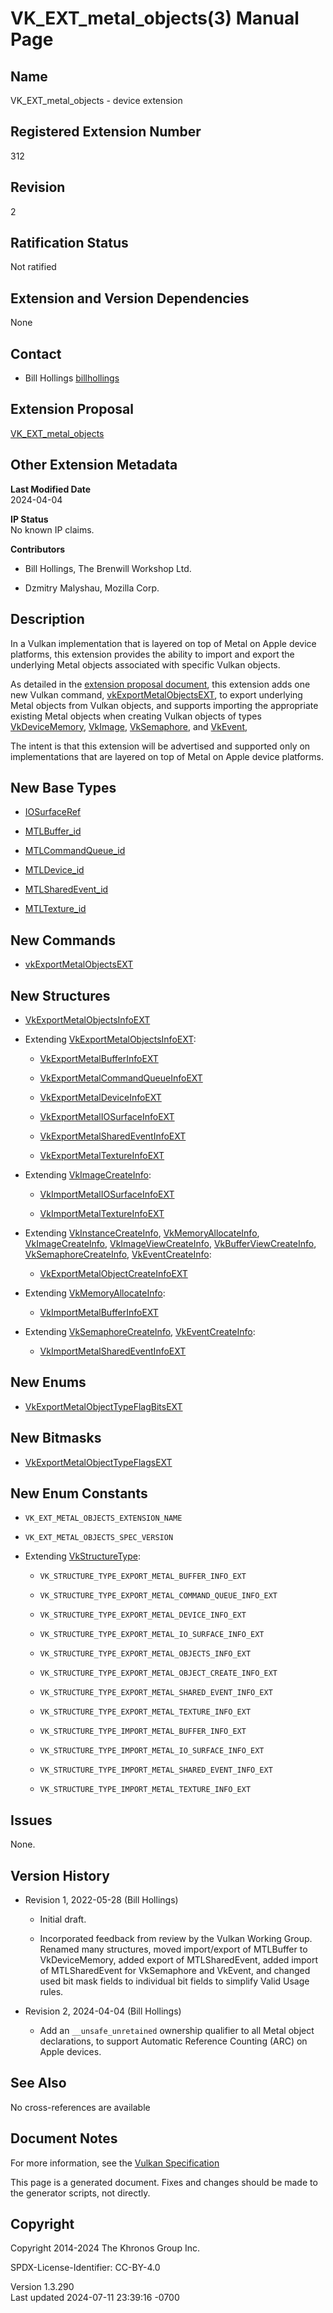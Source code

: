 # VK_EXT_metal_objects(3) Manual Page

## Name

VK_EXT_metal_objects - device extension



## <a href="#_registered_extension_number" class="anchor"></a>Registered Extension Number

312

## <a href="#_revision" class="anchor"></a>Revision

2

## <a href="#_ratification_status" class="anchor"></a>Ratification Status

Not ratified

## <a href="#_extension_and_version_dependencies" class="anchor"></a>Extension and Version Dependencies

None

## <a href="#_contact" class="anchor"></a>Contact

- Bill Hollings <a
  href="https://github.com/KhronosGroup/Vulkan-Docs/issues/new?body=%5BVK_EXT_metal_objects%5D%20@billhollings%0A*Here%20describe%20the%20issue%20or%20question%20you%20have%20about%20the%20VK_EXT_metal_objects%20extension*"
  target="_blank" rel="nofollow noopener"><em></em>billhollings</a>

## <a href="#_extension_proposal" class="anchor"></a>Extension Proposal

[VK_EXT_metal_objects](https://github.com/KhronosGroup/Vulkan-Docs/tree/main/proposals/VK_EXT_metal_objects.adoc)

## <a href="#_other_extension_metadata" class="anchor"></a>Other Extension Metadata

**Last Modified Date**  
2024-04-04

**IP Status**  
No known IP claims.

**Contributors**  
- Bill Hollings, The Brenwill Workshop Ltd.

- Dzmitry Malyshau, Mozilla Corp.

## <a href="#_description" class="anchor"></a>Description

In a Vulkan implementation that is layered on top of Metal on Apple
device platforms, this extension provides the ability to import and
export the underlying Metal objects associated with specific Vulkan
objects.

As detailed in the [extension proposal
document](https://github.com/KhronosGroup/Vulkan-Docs/tree/main/proposals/VK_EXT_metal_objects.adoc),
this extension adds one new Vulkan command,
[vkExportMetalObjectsEXT](https://registry.khronos.org/vulkan/specs/1.3-extensions/man/html/vkExportMetalObjectsEXT.html), to export
underlying Metal objects from Vulkan objects, and supports importing the
appropriate existing Metal objects when creating Vulkan objects of types
[VkDeviceMemory](https://registry.khronos.org/vulkan/specs/1.3-extensions/man/html/VkDeviceMemory.html), [VkImage](https://registry.khronos.org/vulkan/specs/1.3-extensions/man/html/VkImage.html),
[VkSemaphore](https://registry.khronos.org/vulkan/specs/1.3-extensions/man/html/VkSemaphore.html), and [VkEvent](https://registry.khronos.org/vulkan/specs/1.3-extensions/man/html/VkEvent.html),

The intent is that this extension will be advertised and supported only
on implementations that are layered on top of Metal on Apple device
platforms.

## <a href="#_new_base_types" class="anchor"></a>New Base Types

- [IOSurfaceRef](https://registry.khronos.org/vulkan/specs/1.3-extensions/man/html/IOSurfaceRef.html)

- [MTLBuffer_id](https://registry.khronos.org/vulkan/specs/1.3-extensions/man/html/MTLBuffer_id.html)

- [MTLCommandQueue_id](https://registry.khronos.org/vulkan/specs/1.3-extensions/man/html/MTLCommandQueue_id.html)

- [MTLDevice_id](https://registry.khronos.org/vulkan/specs/1.3-extensions/man/html/MTLDevice_id.html)

- [MTLSharedEvent_id](https://registry.khronos.org/vulkan/specs/1.3-extensions/man/html/MTLSharedEvent_id.html)

- [MTLTexture_id](https://registry.khronos.org/vulkan/specs/1.3-extensions/man/html/MTLTexture_id.html)

## <a href="#_new_commands" class="anchor"></a>New Commands

- [vkExportMetalObjectsEXT](https://registry.khronos.org/vulkan/specs/1.3-extensions/man/html/vkExportMetalObjectsEXT.html)

## <a href="#_new_structures" class="anchor"></a>New Structures

- [VkExportMetalObjectsInfoEXT](https://registry.khronos.org/vulkan/specs/1.3-extensions/man/html/VkExportMetalObjectsInfoEXT.html)

- Extending
  [VkExportMetalObjectsInfoEXT](https://registry.khronos.org/vulkan/specs/1.3-extensions/man/html/VkExportMetalObjectsInfoEXT.html):

  - [VkExportMetalBufferInfoEXT](https://registry.khronos.org/vulkan/specs/1.3-extensions/man/html/VkExportMetalBufferInfoEXT.html)

  - [VkExportMetalCommandQueueInfoEXT](https://registry.khronos.org/vulkan/specs/1.3-extensions/man/html/VkExportMetalCommandQueueInfoEXT.html)

  - [VkExportMetalDeviceInfoEXT](https://registry.khronos.org/vulkan/specs/1.3-extensions/man/html/VkExportMetalDeviceInfoEXT.html)

  - [VkExportMetalIOSurfaceInfoEXT](https://registry.khronos.org/vulkan/specs/1.3-extensions/man/html/VkExportMetalIOSurfaceInfoEXT.html)

  - [VkExportMetalSharedEventInfoEXT](https://registry.khronos.org/vulkan/specs/1.3-extensions/man/html/VkExportMetalSharedEventInfoEXT.html)

  - [VkExportMetalTextureInfoEXT](https://registry.khronos.org/vulkan/specs/1.3-extensions/man/html/VkExportMetalTextureInfoEXT.html)

- Extending [VkImageCreateInfo](https://registry.khronos.org/vulkan/specs/1.3-extensions/man/html/VkImageCreateInfo.html):

  - [VkImportMetalIOSurfaceInfoEXT](https://registry.khronos.org/vulkan/specs/1.3-extensions/man/html/VkImportMetalIOSurfaceInfoEXT.html)

  - [VkImportMetalTextureInfoEXT](https://registry.khronos.org/vulkan/specs/1.3-extensions/man/html/VkImportMetalTextureInfoEXT.html)

- Extending [VkInstanceCreateInfo](https://registry.khronos.org/vulkan/specs/1.3-extensions/man/html/VkInstanceCreateInfo.html),
  [VkMemoryAllocateInfo](https://registry.khronos.org/vulkan/specs/1.3-extensions/man/html/VkMemoryAllocateInfo.html),
  [VkImageCreateInfo](https://registry.khronos.org/vulkan/specs/1.3-extensions/man/html/VkImageCreateInfo.html),
  [VkImageViewCreateInfo](https://registry.khronos.org/vulkan/specs/1.3-extensions/man/html/VkImageViewCreateInfo.html),
  [VkBufferViewCreateInfo](https://registry.khronos.org/vulkan/specs/1.3-extensions/man/html/VkBufferViewCreateInfo.html),
  [VkSemaphoreCreateInfo](https://registry.khronos.org/vulkan/specs/1.3-extensions/man/html/VkSemaphoreCreateInfo.html),
  [VkEventCreateInfo](https://registry.khronos.org/vulkan/specs/1.3-extensions/man/html/VkEventCreateInfo.html):

  - [VkExportMetalObjectCreateInfoEXT](https://registry.khronos.org/vulkan/specs/1.3-extensions/man/html/VkExportMetalObjectCreateInfoEXT.html)

- Extending [VkMemoryAllocateInfo](https://registry.khronos.org/vulkan/specs/1.3-extensions/man/html/VkMemoryAllocateInfo.html):

  - [VkImportMetalBufferInfoEXT](https://registry.khronos.org/vulkan/specs/1.3-extensions/man/html/VkImportMetalBufferInfoEXT.html)

- Extending [VkSemaphoreCreateInfo](https://registry.khronos.org/vulkan/specs/1.3-extensions/man/html/VkSemaphoreCreateInfo.html),
  [VkEventCreateInfo](https://registry.khronos.org/vulkan/specs/1.3-extensions/man/html/VkEventCreateInfo.html):

  - [VkImportMetalSharedEventInfoEXT](https://registry.khronos.org/vulkan/specs/1.3-extensions/man/html/VkImportMetalSharedEventInfoEXT.html)

## <a href="#_new_enums" class="anchor"></a>New Enums

- [VkExportMetalObjectTypeFlagBitsEXT](https://registry.khronos.org/vulkan/specs/1.3-extensions/man/html/VkExportMetalObjectTypeFlagBitsEXT.html)

## <a href="#_new_bitmasks" class="anchor"></a>New Bitmasks

- [VkExportMetalObjectTypeFlagsEXT](https://registry.khronos.org/vulkan/specs/1.3-extensions/man/html/VkExportMetalObjectTypeFlagsEXT.html)

## <a href="#_new_enum_constants" class="anchor"></a>New Enum Constants

- `VK_EXT_METAL_OBJECTS_EXTENSION_NAME`

- `VK_EXT_METAL_OBJECTS_SPEC_VERSION`

- Extending [VkStructureType](https://registry.khronos.org/vulkan/specs/1.3-extensions/man/html/VkStructureType.html):

  - `VK_STRUCTURE_TYPE_EXPORT_METAL_BUFFER_INFO_EXT`

  - `VK_STRUCTURE_TYPE_EXPORT_METAL_COMMAND_QUEUE_INFO_EXT`

  - `VK_STRUCTURE_TYPE_EXPORT_METAL_DEVICE_INFO_EXT`

  - `VK_STRUCTURE_TYPE_EXPORT_METAL_IO_SURFACE_INFO_EXT`

  - `VK_STRUCTURE_TYPE_EXPORT_METAL_OBJECTS_INFO_EXT`

  - `VK_STRUCTURE_TYPE_EXPORT_METAL_OBJECT_CREATE_INFO_EXT`

  - `VK_STRUCTURE_TYPE_EXPORT_METAL_SHARED_EVENT_INFO_EXT`

  - `VK_STRUCTURE_TYPE_EXPORT_METAL_TEXTURE_INFO_EXT`

  - `VK_STRUCTURE_TYPE_IMPORT_METAL_BUFFER_INFO_EXT`

  - `VK_STRUCTURE_TYPE_IMPORT_METAL_IO_SURFACE_INFO_EXT`

  - `VK_STRUCTURE_TYPE_IMPORT_METAL_SHARED_EVENT_INFO_EXT`

  - `VK_STRUCTURE_TYPE_IMPORT_METAL_TEXTURE_INFO_EXT`

## <a href="#_issues" class="anchor"></a>Issues

None.

## <a href="#_version_history" class="anchor"></a>Version History

- Revision 1, 2022-05-28 (Bill Hollings)

  - Initial draft.

  - Incorporated feedback from review by the Vulkan Working Group.
    Renamed many structures, moved import/export of MTLBuffer to
    VkDeviceMemory, added export of MTLSharedEvent, added import of
    MTLSharedEvent for VkSemaphore and VkEvent, and changed used bit
    mask fields to individual bit fields to simplify Valid Usage rules.

- Revision 2, 2024-04-04 (Bill Hollings)

  - Add an `__unsafe_unretained` ownership qualifier to all Metal object
    declarations, to support Automatic Reference Counting (ARC) on Apple
    devices.

## <a href="#_see_also" class="anchor"></a>See Also

No cross-references are available

## <a href="#_document_notes" class="anchor"></a>Document Notes

For more information, see the <a
href="https://registry.khronos.org/vulkan/specs/1.3-extensions/html/vkspec.html#VK_EXT_metal_objects"
target="_blank" rel="noopener">Vulkan Specification</a>

This page is a generated document. Fixes and changes should be made to
the generator scripts, not directly.

## <a href="#_copyright" class="anchor"></a>Copyright

Copyright 2014-2024 The Khronos Group Inc.

SPDX-License-Identifier: CC-BY-4.0

Version 1.3.290  
Last updated 2024-07-11 23:39:16 -0700
